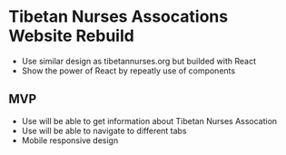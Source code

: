 # Tibetan Nurses Assocations Website Rebuild 
- Use similar design as tibetannurses.org but builded with React
- Show the power of React by repeatly use of components

## MVP
- Use will be able to get information about Tibetan Nurses Assocation
- Use will be able to navigate to different tabs
- Mobile responsive design

